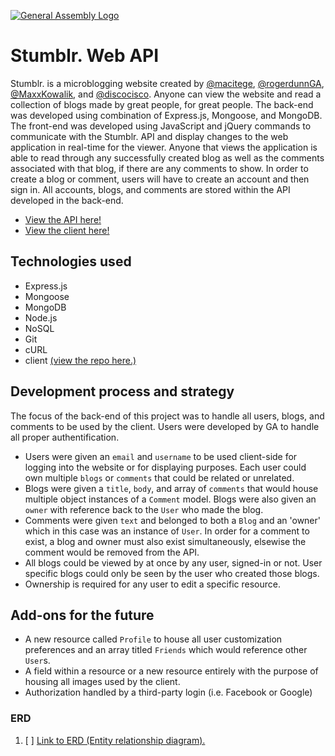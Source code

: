 [![General Assembly Logo](https://camo.githubusercontent.com/1a91b05b8f4d44b5bbfb83abac2b0996d8e26c92/687474703a2f2f692e696d6775722e636f6d2f6b6538555354712e706e67)](https://generalassemb.ly/education/web-development-immersive)

# Stumblr. Web API

Stumblr. is a microblogging website created by [@macitege](https://github.com/macitege), [@rogerdunnGA](https://github.com/rogerdunnGA), [@MaxxKowalik](https://github.com/MaxxKowalik), and [@discocisco](https://github.com/discocisco). Anyone can view the website and read a collection of blogs made by great people, for great people. The back-end was developed using combination of Express.js, Mongoose, and MongoDB. The front-end was developed using JavaScript and jQuery commands to communicate with the Stumblr. API and display changes to the web application in real-time for the viewer. Anyone that views the application is able to read through any successfully created blog as well as the comments associated with that blog, if there are any comments to show. In order to create a blog or comment, users will have to create an account and then sign in. All accounts, blogs, and comments are stored within the API developed in the back-end.

- [View the API here!](https://stumblr-api.herokuapp.com)
- [View the client here!](https://hex-llc.github.io/stumblr-client)

## Technologies used

- Express.js
- Mongoose
- MongoDB
- Node.js
- NoSQL
- Git
- cURL
- client [(view the repo here.)](https://github.com/hex-llc/stumblr-client)

## Development process and strategy

The focus of the back-end of this project was to handle all users, blogs, and comments to be used by the client. Users were developed by GA to handle all proper authentification.
- Users were given an `email` and `username` to be used client-side for logging into the website or for displaying purposes. Each user could own multiple `blogs` or `comments` that could be related or unrelated.
- Blogs were given a `title`, `body`, and array of `comments` that would house multiple object instances of a `Comment` model. Blogs were also given an `owner` with reference back to the `User` who made the blog.
- Comments were given `text` and belonged to both a `Blog` and an 'owner' which in this case was an instance of `User`. In order for a comment to exist, a blog and owner must also exist simultaneously, elsewise the comment would be removed from the API.
- All blogs could be viewed by at once by any user, signed-in or not. User specific blogs could only be seen by the user who created those blogs.
- Ownership is required for any user to edit a specific resource.

## Add-ons for the future

- A new resource called `Profile` to house all user customization preferences and an array titled `Friends` which would reference other `User`s.
- A field within a resource or a new resource entirely with the purpose of housing all images used by the client.
- Authorization handled by a third-party login (i.e. Facebook or Google)

### ERD

1. [ ] [Link to ERD (Entity relationship diagram).](https://imgur.com/BDpvDy0)
